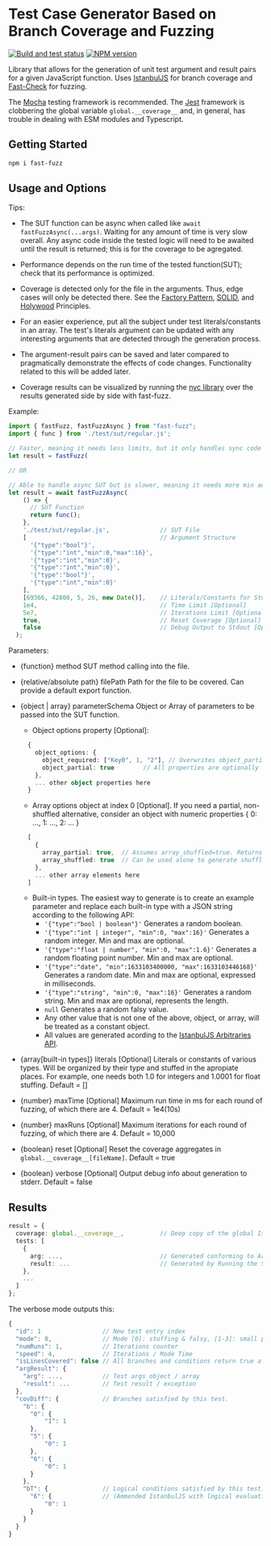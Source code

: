 # Test Case Generator Based on Branch Coverage and Fuzzing

[![Build and test status](https://github.com/WeWatchWall/fast-fuzz/workflows/Lint%20and%20test/badge.svg)](https://github.com/WeWatchWall/fast-fuzz/actions?query=workflow%3A%22Lint+and+test%22)
[![NPM version](https://img.shields.io/npm/v/fast-fuzz.svg)](https://www.npmjs.com/package/fast-fuzz)

Library that allows for the generation of unit test argument and result pairs for a given JavaScript function. Uses [IstanbulJS](https://github.com/istanbuljs/istanbuljs) for branch coverage and [Fast-Check](https://github.com/dubzzz/fast-check) for fuzzing.

The [Mocha](https://mochajs.org/) testing framework is recommended. The [Jest](https://jestjs.io/) framework is clobbering the global variable ```global.__coverage__``` and, in general, has trouble in dealing with ESM modules and Typescript.

## Getting Started

```bash
npm i fast-fuzz
```

## Usage and Options

Tips:

- The SUT function can be async when called like `await fastFuzzAsync(...args)`. Waiting for any amount of time is very slow overall. Any async code inside the tested logic will need to be awaited until the result is returned; this is for the coverage to be agregated.

- Performance depends on the run time of the tested function(SUT); check that its performance is optimized.

- Coverage is detected only for the file in the arguments. Thus, edge cases will only be detected there. See the [Factory Pattern](https://en.wikipedia.org/wiki/Factory_method_pattern), [SOLID](https://en.wikipedia.org/wiki/SOLID), and [Holywood](https://en.wiktionary.org/wiki/Hollywood_principle) Principles.

- For an easier experience, put all the subject under test literals/constants in an array. The test's literals argument can be updated with any interesting arguments that are detected through the generation process.

- The argument-result pairs can be saved and later compared to pragmatically demonstrate the effects of code changes. Functionality related to this will be added later.

- Coverage results can be visualized by running the [nyc library](https://github.com/istanbuljs/nyc) over the results generated side by side with fast-fuzz.

Example:

```typescript
import { fastFuzz, fastFuzzAsync } from "fast-fuzz";
import { func } from './test/sut/regular.js';

// Faster, meaning it needs less limits, but it only handles sync code across SUT.
let result = fastFuzz(

// OR

// Able to handle async SUT but is slower, meaning it needs more min and/or max limits.
let result = await fastFuzzAsync(
    () => {
      // SUT Function
      return func();
    },
    './test/sut/regular.js',              // SUT File
    [                                     // Argument Structure
      '{"type":"bool"}',
      '{"type":"int","min":0,"max":16}',
      '{"type":"int","min":0}',
      '{"type":"int","min":0}',
      '{"type":"bool"}',
      '{"type":"int","min":0}'
    ],
    [69366, 42808, 5, 26, new Date()],    // Literals/Constants for Stuffing Arguments [Optional]
    1e4,                                  // Time Limit [Optional]
    5e7,                                  // Iterations Limit [Optional]
    true,                                 // Reset Coverage [Optional]
    false                                 // Debug Output to Stdout [Optional]
  );
```

Parameters:

- {function}  method  SUT method calling into the file.

- {relative/absolute path}  filePath Path for the file to be covered. Can provide a default export function.

- {object | array}  parameterSchema Object or Array of parameters to be passed into the SUT function.
  
  - Object options property [Optional]:
  
  ```typescript
    {
      object_options: {
        object_required: ["Key0", 1, "2"], // Overwrites object_partial to mark non-optional properties
        object_partial: true        // All properties are optionally included in the end value.
      },
      ... other object properties here
    }  
  ```

  - Array options object at index 0 [Optional]. If you need a partial, non-shuffled alternative, consider an object with numeric properties { 0: ..., 1: ..., 2: ... }

  ```typescript
    [
      {
        array_partial: true,  // Assumes array_shuffled=true. Returns a possibly shorter combination of elements.
        array_shuffled: true  // Can be used alone to generate shuffled, same-length arrays.
      },
      ... other array elements here
    ]  
  ```

  - Built-in types. The easiest way to generate is to create an example parameter and replace each built-in type with a JSON string according to the following API:
    - ```'{"type":"bool | boolean"}'``` Generates a random boolean.
    - ```'{"type":"int | integer", "min":0, "max":16}'``` Generates a random integer. Min and max are optional.
    - ```'{"type":"float | number", "min":0, "max":1.6}'``` Generates a random floating point number. Min and max are optional.
    - ```'{"type":"date", "min":1633103400000, "max":1633103446168}'``` Generates a random date. Min and max are optional, expressed in milliseconds.
    - ```'{"type":"string", "min":0, "max":16}'``` Generates a random string. Min and max are optional, represents the length.
    - ```null```  Generates a random falsy value.
    - Any other value that is not one of the above, object, or array, will be treated as a constant object.
    - All values are generated acording to the [IstanbulJS Arbitraries API](https://github.com/dubzzz/fast-check/blob/main/documentation/Arbitraries.md).

- {array[built-in types]} literals  [Optional]  Literals or constants of various types. Will be organized by their type and stuffed in the apropiate places. For example, one needs both 1.0 for integers and 1.0001 for float stuffing. Default = []

- {number}  maxTime [Optional]  Maximum run time in ms for each round of fuzzing, of which there are 4. Default = 1e4(10s)

- {number}  maxRuns [Optional]  Maximum iterations for each round of fuzzing, of which there are 4. Default = 10,000

- {boolean} reset  [Optional]  Reset the coverage aggregates in ```global.__coverage__[fileName]```. Default = true

- {boolean} verbose  [Optional]  Output debug info about generation to stderr. Default = false

## Results

```typescript
result = {
  coverage: global.__coverage__,          // Deep copy of the global IstanbulJS coverage object.
  tests: [
    {
      arg: ...,                           // Generated conforming to Argument Structure parameter.
      result: ...                         // Generated by Running the SUT function. Can be an Exception.
    },
    ...
  ]
};
```

The verbose mode outputs this:

```typescript
{
  "id": 1                 // New test entry index
  "mode": 0,              // Mode [0]: stuffing & falsy, [1-3]: small potatoes, 4: full
  "numRuns": 1,           // Iterations counter
  "speed": 4,             // Iterations / Mode Time
  "isLinesCovered": false // All branches and conditions return true after this test.,
  "argResult": {
    "arg": ...,           // Test args object / array
    "result": ...         // Test result / exception
  },
  "covDiff": {            // Branches satisfied by this test.
    "b": {
      "0": {
          "1": 1
      },
      "5": {
          "0": 1
      },
      "6": {
          "0": 1
      }
    },
    "bT": {               // Logical conditions satisfied by this test.
      "6": {              // (Ammended IstanbulJS with logical evaluation.)
          "0": 1
      }
    }
  }
}
```
